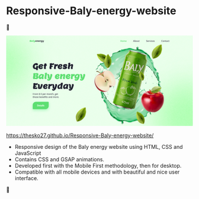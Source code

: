 # Responsive-Baly-energy-website

🍎

![Alt text](baly.png)

https://thesko27.github.io/Responsive-Baly-energy-website/

-   Responsive design of the Baly energy website using HTML, CSS and JavaScript
-   Contains CSS and GSAP animations.
-   Developed first with the Mobile First methodology, then for desktop.
-   Compatible with all mobile devices and with beautiful and nice user interface.

💙
